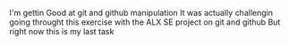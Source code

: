 I'm gettin Good at git and github manipulation
It was actually challengin going throught this exercise with the ALX SE project on git and github
But right now this is my last task
